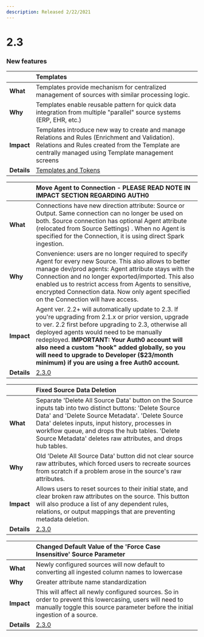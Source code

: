 ```yaml
---
description: Released 2/22/2021
---
```


# 2.3



### New features

|   | Templates |
| :--- | :--- |
| **What** | Templates provide mechanism for centralized management of  sources with similar processing logic.  |
| **Why** | Templates enable reusable pattern for quick data integration from multiple "parallel" source systems \(ERP, EHR, etc.\) |
| **Impact** | Templates introduce new way to create and manage Relations and Rules \(Enrichment and Validation\). Relations and Rules created from the Template are centrally managed using Template management screens |
| **Details** | [Templates and Tokens](../../configuring-the-data-integration-process/validation-and-enrichment-rule-templates/) |

|   | Move Agent to Connection - PLEASE READ NOTE IN IMPACT SECTION REGARDING AUTH0  |
| :--- | :--- |
| **What** | Connections have new direction attribute: Source or Output. Same connection can no longer be used on both. Source connection has optional Agent attribute \(relocated from Source Settings\) . When no Agent is specified for the Connection, it is using direct Spark ingestion. |
| **Why** | Convenience: users are no longer required to specify Agent for every new Source. This also allows to better manage dev/prod agents: Agent attribute stays with the Connection and no longer  exported/imported. This also enabled us to restrict access from Agents to sensitive, encrypted Connection data. Now only agent specified on the Connection will have access.   |
| **Impact** | Agent ver. 2.2+ will automatically update to 2.3. If you're upgrading from 2.1.x or prior version, upgrade to ver. 2.2 first before upgrading to 2.3, otherwise all deployed agents would need to be manually redeployed. **IMPORTANT: Your Auth0 account will also need a custom "hook" added globally, so you will need to upgrade to Developer \($23/month minimum\) if you are using a free Auth0 account.** |
| **Details** | [2.3.0](2.3.0.md) |

|  | Fixed Source Data Deletion |
| :--- | :--- |
| **What** | Separate 'Delete All Source Data' button on the Source inputs tab into two distinct buttons: 'Delete Source Data' and 'Delete Source Metadata'. 'Delete Source Data' deletes inputs, input history, processes in workflow queue, and drops the hub tables. 'Delete Source Metadata' deletes raw attributes, and drops hub tables.  |
| **Why** | Old 'Delete All Source Data' button did not clear source raw attributes, which forced users to recreate sources from scratch if a problem arose in the source's raw attributes. |
| **Impact** | Allows users to reset sources to their initial state, and clear broken raw attributes on the source. This button will also produce a list of any dependent rules, relations, or output mappings that are preventing metadata deletion. |
| **Details** | [2.3.0](2.3.0.md) |

|  | Changed Default Value of the 'Force Case Insensitive' Source Parameter |
| :--- | :--- |
| **What** | Newly configured sources will now default to converting all ingested column names to lowercase |
| **Why** | Greater attribute name standardization |
| **Impact** | This will affect all newly configured sources. So in order to prevent this lowercasing, users will need to manually toggle this source parameter before the initial ingestion of a source. |
| **Details** | [2.3.0](2.3.0.md) |

